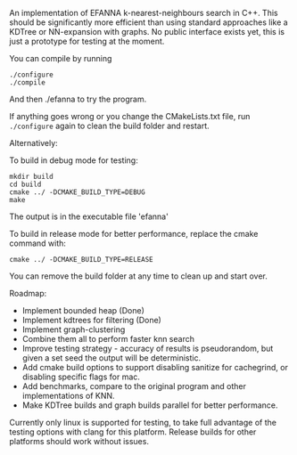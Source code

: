 An implementation of EFANNA k-nearest-neighbours search in C++. This should be significantly more efficient than using standard approaches like a KDTree or NN-expansion with graphs.
No public interface exists yet, this is just a prototype for testing at the moment.

You can compile by running
```
./configure
./compile
```
And then ./efanna to try the program.

If anything goes wrong or you change the CMakeLists.txt file, run `./configure` again to clean the build folder and restart.

Alternatively:

To build in debug mode for testing:

```
mkdir build
cd build
cmake ../ -DCMAKE_BUILD_TYPE=DEBUG
make
```

The output is in the executable file 'efanna'

To build in release mode for better performance, replace the cmake
command with:
```
cmake ../ -DCMAKE_BUILD_TYPE=RELEASE
```

You can remove the build folder at any time to clean up and start over.

Roadmap:
* Implement bounded heap (Done)
* Implement kdtrees for filtering (Done)
* Implement graph-clustering
* Combine them all to perform faster knn search
* Improve testing strategy - accuracy of results is pseudorandom, but given a set seed the output will be deterministic.
* Add cmake build options to support disabling sanitize for cachegrind, or disabling specific flags for mac.
* Add benchmarks, compare to the original program and other implementations of KNN.
* Make KDTree builds and graph builds parallel for better performance.

Currently only linux is supported for testing, to take full advantage of the
testing options with clang for this platform. Release builds for
other platforms should work without issues.
